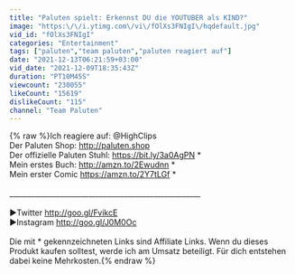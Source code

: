 ```yaml
---
title: "Paluten spielt: Erkennst DU die YOUTUBER als KIND?"
image: "https:\/\/i.ytimg.com\/vi\/fOlXs3FNIgI\/hqdefault.jpg"
vid_id: "fOlXs3FNIgI"
categories: "Entertainment"
tags: ["paluten","team paluten","paluten reagiert auf"]
date: "2021-12-13T06:21:59+03:00"
vid_date: "2021-12-09T18:35:43Z"
duration: "PT10M45S"
viewcount: "230055"
likeCount: "15619"
dislikeCount: "115"
channel: "Team Paluten"
---
```

{% raw %}Ich reagiere auf: @HighClips <br />Der Paluten Shop: <a rel="nofollow" target="blank" href="http://paluten.shop">http://paluten.shop</a><br />Der offizielle Paluten Stuhl: <a rel="nofollow" target="blank" href="https://bit.ly/3a0AgPN">https://bit.ly/3a0AgPN</a> *<br />Mein erstes Buch: <a rel="nofollow" target="blank" href="http://amzn.to/2Ewudnn">http://amzn.to/2Ewudnn</a> *<br />Mein erster Comic <a rel="nofollow" target="blank" href="https://amzn.to/2Y7tLGf">https://amzn.to/2Y7tLGf</a> *<br /><br />_____________________________________________________<br /><br />►Twitter <a rel="nofollow" target="blank" href="http://goo.gl/FvikcE">http://goo.gl/FvikcE</a><br />►Instagram <a rel="nofollow" target="blank" href="http://goo.gl/J0M0Oc">http://goo.gl/J0M0Oc</a> <br /><br />Die mit * gekennzeichneten Links sind Affiliate Links. Wenn du dieses Produkt kaufen solltest, werde ich am Umsatz beteiligt. Für dich entstehen dabei keine Mehrkosten.{% endraw %}
